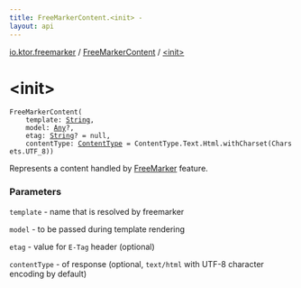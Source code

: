 ```yaml
---
title: FreeMarkerContent.<init> - 
layout: api
---
```


<div class='api-docs-breadcrumbs'><a href="../index.html">io.ktor.freemarker</a> / <a href="index.html">FreeMarkerContent</a> / <a href="./-init-.html">&lt;init&gt;</a></div>

# &lt;init&gt;

<div class="signature"><code><span class="identifier">FreeMarkerContent</span><span class="symbol">(</span><br/>&nbsp;&nbsp;&nbsp;&nbsp;<span class="parameterName" id="io.ktor.freemarker.FreeMarkerContent$<init>(kotlin.String, kotlin.Any, kotlin.String, io.ktor.http.ContentType)/template">template</span><span class="symbol">:</span>&nbsp;<a href="https://kotlinlang.org/api/latest/jvm/stdlib/kotlin/-string/index.html"><span class="identifier">String</span></a><span class="symbol">, </span><br/>&nbsp;&nbsp;&nbsp;&nbsp;<span class="parameterName" id="io.ktor.freemarker.FreeMarkerContent$<init>(kotlin.String, kotlin.Any, kotlin.String, io.ktor.http.ContentType)/model">model</span><span class="symbol">:</span>&nbsp;<a href="https://kotlinlang.org/api/latest/jvm/stdlib/kotlin/-any/index.html"><span class="identifier">Any</span></a><span class="symbol">?</span><span class="symbol">, </span><br/>&nbsp;&nbsp;&nbsp;&nbsp;<span class="parameterName" id="io.ktor.freemarker.FreeMarkerContent$<init>(kotlin.String, kotlin.Any, kotlin.String, io.ktor.http.ContentType)/etag">etag</span><span class="symbol">:</span>&nbsp;<a href="https://kotlinlang.org/api/latest/jvm/stdlib/kotlin/-string/index.html"><span class="identifier">String</span></a><span class="symbol">?</span>&nbsp;<span class="symbol">=</span>&nbsp;null<span class="symbol">, </span><br/>&nbsp;&nbsp;&nbsp;&nbsp;<span class="parameterName" id="io.ktor.freemarker.FreeMarkerContent$<init>(kotlin.String, kotlin.Any, kotlin.String, io.ktor.http.ContentType)/contentType">contentType</span><span class="symbol">:</span>&nbsp;<a href="../../io.ktor.http/-content-type/index.html"><span class="identifier">ContentType</span></a>&nbsp;<span class="symbol">=</span>&nbsp;ContentType.Text.Html.withCharset(Charsets.UTF_8)<span class="symbol">)</span></code></div>

Represents a content handled by <a href="../-free-marker/index.html">FreeMarker</a> feature.

### Parameters

<code>template</code> - name that is resolved by freemarker

<code>model</code> - to be passed during template rendering

<code>etag</code> - value for <code>E-Tag</code> header (optional)

<code>contentType</code> - of response (optional, <code>text/html</code> with UTF-8 character encoding by default)
